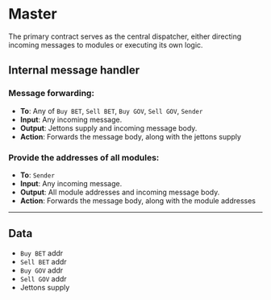 # Master

The primary contract serves as the central dispatcher, either directing incoming messages to modules or executing its
own logic.

## Internal message handler

### Message forwarding:

- **To**: Any of `Buy BET`, `Sell BET`, `Buy GOV`, `Sell GOV`, `Sender`
- **Input**: Any incoming message.
- **Output**: Jettons supply and incoming message body.
- **Action**: Forwards the message body, along with the jettons supply


### Provide the addresses of all modules:

- **To**: `Sender`
- **Input**: Any incoming message.
- **Output**: All module addresses and incoming message body.
- **Action**: Forwards the message body, along with the module addresses

___

## Data

- `Buy BET` addr
- `Sell BET` addr
- `Buy GOV` addr
- `Sell GOV` addr
- Jettons supply
